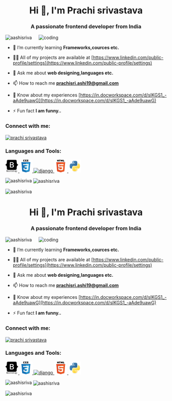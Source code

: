 <h1 align="center">Hi 👋, I'm Prachi srivastava</h1>
<h3 align="center">A passionate frontend developer from India</h3>
<img align="right"alt="coding"width="400"src="https://encrypted-tbn0.gstatic.com/images?q=tbn:ANd9GcSZUfS52kGP7xfX90CRroQ_OVv14UIP9oc3Uw&usqp=CAU">

<p align="left"> <img src="https://komarev.com/ghpvc/?username=aashisriva&label=Profile%20views&color=0e75b6&style=flat" alt="aashisriva" /> </p>

- 🌱 I’m currently learning **Frameworks,cources etc.**

- 👨‍💻 All of my projects are available at [https://www.linkedin.com/public-profile/settings](https://www.linkedin.com/public-profile/settings)

- 💬 Ask me about **web designing,languages etc.**

- 📫 How to reach me **prachisri.ashi19@gmail.com**

- 📄 Know about my experiences [https://in.docworkspace.com/d/sIKGS1_-aAde9uawG](https://in.docworkspace.com/d/sIKGS1_-aAde9uawG)

- ⚡ Fun fact **I am funny..**

<h3 align="left">Connect with me:</h3>
<p align="left">
<a href="https://linkedin.com/in/prachi srivastava" target="blank"><img align="center" src="https://raw.githubusercontent.com/rahuldkjain/github-profile-readme-generator/master/src/images/icons/Social/linked-in-alt.svg" alt="prachi srivastava" height="30" width="40" /></a>
</p>

<h3 align="left">Languages and Tools:</h3>
<p align="left"> <a href="https://getbootstrap.com" target="_blank" rel="noreferrer"> <img src="https://raw.githubusercontent.com/devicons/devicon/master/icons/bootstrap/bootstrap-plain-wordmark.svg" alt="bootstrap" width="40" height="40"/> </a> <a href="https://www.w3schools.com/css/" target="_blank" rel="noreferrer"> <img src="https://raw.githubusercontent.com/devicons/devicon/master/icons/css3/css3-original-wordmark.svg" alt="css3" width="40" height="40"/> </a> <a href="https://www.djangoproject.com/" target="_blank" rel="noreferrer"> <img src="https://cdn.worldvectorlogo.com/logos/django.svg" alt="django" width="40" height="40"/> </a> <a href="https://www.w3.org/html/" target="_blank" rel="noreferrer"> <img src="https://raw.githubusercontent.com/devicons/devicon/master/icons/html5/html5-original-wordmark.svg" alt="html5" width="40" height="40"/> </a> <a href="https://www.python.org" target="_blank" rel="noreferrer"> <img src="https://raw.githubusercontent.com/devicons/devicon/master/icons/python/python-original.svg" alt="python" width="40" height="40"/> </a> </p>

<p><img align="left" src="https://github-readme-stats.vercel.app/api/top-langs?username=aashisriva&show_icons=true&locale=en&layout=compact" alt="aashisriva" /></p>

<p>&nbsp;<img align="center" src="https://github-readme-stats.vercel.app/api?username=aashisriva&show_icons=true&locale=en" alt="aashisriva" /></p>

<p><img align="center" src="https://github-readme-streak-stats.herokuapp.com/?user=aashisriva&" alt="aashisriva" /></p><h1 align="center">Hi 👋, I'm Prachi srivastava</h1>
<h3 align="center">A passionate frontend developer from India</h3>
<img align="right"alt="coding"width="400"src="https://encrypted-tbn0.gstatic.com/images?q=tbn:ANd9GcSZUfS52kGP7xfX90CRroQ_OVv14UIP9oc3Uw&usqp=CAU">

<p align="left"> <img src="https://komarev.com/ghpvc/?username=aashisriva&label=Profile%20views&color=0e75b6&style=flat" alt="aashisriva" /> </p>

- 🌱 I’m currently learning **Frameworks,cources etc.**

- 👨‍💻 All of my projects are available at [https://www.linkedin.com/public-profile/settings](https://www.linkedin.com/public-profile/settings)

- 💬 Ask me about **web designing,languages etc.**

- 📫 How to reach me **prachisri.ashi19@gmail.com**

- 📄 Know about my experiences [https://in.docworkspace.com/d/sIKGS1_-aAde9uawG](https://in.docworkspace.com/d/sIKGS1_-aAde9uawG)

- ⚡ Fun fact **I am funny..**

<h3 align="left">Connect with me:</h3>
<p align="left">
<a href="https://linkedin.com/in/prachi srivastava" target="blank"><img align="center" src="https://raw.githubusercontent.com/rahuldkjain/github-profile-readme-generator/master/src/images/icons/Social/linked-in-alt.svg" alt="prachi srivastava" height="30" width="40" /></a>
</p>

<h3 align="left">Languages and Tools:</h3>
<p align="left"> <a href="https://getbootstrap.com" target="_blank" rel="noreferrer"> <img src="https://raw.githubusercontent.com/devicons/devicon/master/icons/bootstrap/bootstrap-plain-wordmark.svg" alt="bootstrap" width="40" height="40"/> </a> <a href="https://www.w3schools.com/css/" target="_blank" rel="noreferrer"> <img src="https://raw.githubusercontent.com/devicons/devicon/master/icons/css3/css3-original-wordmark.svg" alt="css3" width="40" height="40"/> </a> <a href="https://www.djangoproject.com/" target="_blank" rel="noreferrer"> <img src="https://cdn.worldvectorlogo.com/logos/django.svg" alt="django" width="40" height="40"/> </a> <a href="https://www.w3.org/html/" target="_blank" rel="noreferrer"> <img src="https://raw.githubusercontent.com/devicons/devicon/master/icons/html5/html5-original-wordmark.svg" alt="html5" width="40" height="40"/> </a> <a href="https://www.python.org" target="_blank" rel="noreferrer"> <img src="https://raw.githubusercontent.com/devicons/devicon/master/icons/python/python-original.svg" alt="python" width="40" height="40"/> </a> </p>

<p><img align="left" src="https://github-readme-stats.vercel.app/api/top-langs?username=aashisriva&show_icons=true&locale=en&layout=compact" alt="aashisriva" /></p>

<p>&nbsp;<img align="center" src="https://github-readme-stats.vercel.app/api?username=aashisriva&show_icons=true&locale=en" alt="aashisriva" /></p>

<p><img align="center" src="https://github-readme-streak-stats.herokuapp.com/?user=aashisriva&" alt="aashisriva" /></p>

<!--
**aashisriva/aashisriva** is a ✨ _special_ ✨ repository because its `README.md` (this file) appears on your GitHub profile.

Here are some ideas to get you started:

- 🔭 I’m currently working on ...
- 🌱 I’m currently learning ...
- 👯 I’m looking to collaborate on ...
- 🤔 I’m looking for help with ...
- 💬 Ask me about ...
- 📫 How to reach me: ...
- 😄 Pronouns: ...
- ⚡ Fun fact: ...
-->
